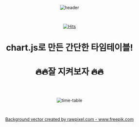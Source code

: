 
<div align=center>

![header](https://capsule-render.vercel.app/api?type=wave&color=9738FF&height=350&section=header&text=💫DailyTimeTable💫&fontSize=60&fontColor=FFFFFF)

<br>
 
[![Hits](https://hits.seeyoufarm.com/api/count/incr/badge.svg?url=https%3A%2F%2Fgithub.com%2Fyeonwoochoe%2Fyeonwoochoe&count_bg=%23EEDFFF&title_bg=%23C592FF&icon=opsgenie.svg&icon_color=%23FFFFFF&title=VISIT&edge_flat=false)](https://hits.seeyoufarm.com)
 
<h1>chart.js로 만든 간단한 타임테이블!</h1>
<h1>🔥🔥잘 지켜보자 🔥🔥</h1><br/>

<br/>





![time-table](https://user-images.githubusercontent.com/89890240/150891990-da3a20e6-7f36-4026-8951-76f53c919a4f.jpg)




<br/>

<a href="https://www.freepik.com/vectors/background">Background vector created by rawpixel.com - www.freepik.com</a>

</div>


